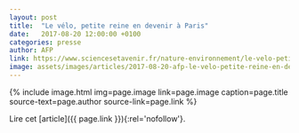```yaml
---
layout: post
title:  "Le vélo, petite reine en devenir à Paris"
date:   2017-08-20 12:00:00 +0100
categories: presse
author: AFP
link: https://www.sciencesetavenir.fr/nature-environnement/le-velo-petite-reine-en-devenir-a-paris_115644
image: assets/images/articles/2017-08-20-afp-le-velo-petite-reine-en-devenir-a-paris.jpg
---
```


{% include image.html
            img=page.image
            link=page.image
            caption=page.title
            source-text=page.author
            source-link=page.link
%}

Lire cet [article]({{ page.link }}){:rel='nofollow'}.
